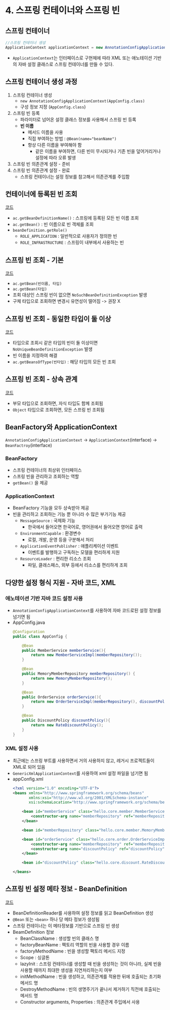 # 4. 스프링 컨테이너와 스프링 빈
## 스프링 컨테이너
```java
//스프링 컨테이너 생성
ApplicationContext applicationContext = new AnnotationConfigApplicationContext(AppConfig.class);
```
- `ApplicationContext`는 인터페이스로 구현체에 따라 XML 또는 애노테이션 기반의 자바 설정 클래스로 스프링 컨테이너를 만들 수 있다.

## 스프링 컨테이너 생성 과정
1. 스프링 컨테이너 생성
   - `new AnnotationConfigApplicationContext(AppConfig.class)`
   - 구성 정보 지정 (`AppConfig.class`)
2. 스프링 빈 등록
   - 파라미터로 넘어온 설정 클래스 정보를 사용해서 스프링 빈 등록 
   - **빈 이름**
     - 메서드 이름을 사용 
     - 직접 부여하는 방법 : `@Bean(name="beanName")`
     - 항상 다른 이름을 부여해야 함
       - 같은 이름을 부여하면, 다른 빈이 무시되거나 기존 빈을 덮어거리거나 설정에 따라 오류 발생
3. 스프링 빈 의존관계 설정 - 준비
4. 스프링 빈 의존관계 설정 - 완료
   - 스프링 컨테이너는 설정 정보를 참고해서 의존관계를 주입함

## 컨테이너에 등록된 빈 조회
[코드](https://github.com/dpdms529/SpringCore/blob/main/src/test/java/hello/core/beanfind/ApplicationContextInfoTest.java)
- `ac.getBeanDefinitionName()` : 스프링에 등록된 모든 빈 이름 조회
- `ac.getBean()` : 빈 이름으로 빈 객체를 조회
- `beanDefinition.getRole()`
  - `ROLE_APPLICATION` : 일반적으로 사용자가 정의한 빈
  - `ROLE_INFRASTRUCTURE` : 스프링이 내부에서 사용하는 빈

## 스프링 빈 조회 - 기본
[코드](https://github.com/dpdms529/SpringCore/blob/main/src/test/java/hello/core/beanfind/ApplicationContextBasicFindTest.java)
- `ac.getBean(빈이름, 타입)`
- `ac.getBean(타입)`
- 조회 대상인 스프링 빈이 없으면 `NoSuchBeanDefinitionException` 발생
- 구체 타입으로 조회하면 변경시 유연성이 떨어짐 -> 권장 X

## 스프링 빈 조회 - 동일한 타입이 둘 이상
[코드](https://github.com/dpdms529/SpringCore/blob/main/src/test/java/hello/core/beanfind/ApplicationContextSameBeanFindTest.java)
- 타입으로 조회시 같은 타입의 빈이 둘 이상이면 `NoUniqueBeanDefinitionException` 발생
- 빈 이름을 지정하여 해결
- `ac.getBeansOfType(빈타입)` : 해당 타입의 모든 빈 조회

## 스프링 빈 조회 - 상속 관계
[코드](https://github.com/dpdms529/SpringCore/blob/main/src/test/java/hello/core/beanfind/ApplicationContextExtendsFindTest.java)
- 부모 타입으로 조회하면, 자식 타입도 함께 조회됨
- `Object` 타입으로 조회하면, 모든 스프링 빈 조회됨

## BeanFactory와 ApplicationContext
`AnnotationConfigApplicationContext` -> `ApplicationContext`(interface) -> `BeanFactroy`(interface)

### BeanFactory
- 스프링 컨테이너의 최상위 인터페이스
- 스프링 빈을 관리하고 조회하는 역할
- `getBean()` 을 제공

### ApplicationContext
- BeanFactory 기능을 모두 상속받아 제공
- 빈을 관리하고 조회하는 기능 뿐 아니라 수 많은 부가기능 제공
  - `MessageSource` : 국제화 기능
    - 한국에서 들어오면 한국어로, 영어권에서 들어오면 영어로 출력
  - `EnvironmentCapable` : 환경변수
    - 로컬, 개발, 운영 등을 구분해서 처리
  - `ApplicationEventPublisher` : 애플리케이션 이벤트
    - 이벤트를 발행하고 구독하는 모델을 편리하게 지원
  - `ResourceLoader` : 편리한 리소스 조회
    - 파일, 클래스패스, 외부 등에서 리소스를 편리하게 조회

## 다양한 설정 형식 지원 - 자바 코드, XML

### 애노테이션 기반 자바 코드 설정 사용
- `AnnotationConfigApplicationContext`를 사용하여 자바 코드로된 설정 정보를 넘기면 됨
- AppConfig.java
    ```java
    @Configuration
    public class AppConfig {
    
        @Bean
        public MemberService memberService(){
            return new MemberServiceImpl(memberRepository());
        }
    
        @Bean
        public MemoryMemberRepository memberRepository() {
            return new MemoryMemberRepository();
        }
    
        @Bean
        public OrderService orderService(){
            return new OrderServiceImpl(memberRepository(), discountPolicy());
        }
    
        @Bean
        public DiscountPolicy discountPolicy(){
            return new RateDiscountPolicy();
        }
    }
    ```

### XML 설정 사용
- 최근에는 스프링 부트를 사용하면서 거의 사용하지 않고, 레거시 프로젝트들이 XML로 되어 있음
- `GenericXmlApplicationContext`를 사용하여 xml 설정 파일을 넘기면 됨
- appConfig.xml
    ```xml
    <?xml version="1.0" encoding="UTF-8"?>
    <beans xmlns="http://www.springframework.org/schema/beans"
           xmlns:xsi="http://www.w3.org/2001/XMLSchema-instance"
           xsi:schemaLocation="http://www.springframework.org/schema/beans http://www.springframework.org/schema/beans/spring-beans.xsd">
    
        <bean id="memberService" class="hello.core.member.MemberServiceImpl">
            <constructor-arg name="memberRepository" ref="memberRepository"/>
        </bean>
    
        <bean id="memberRepository" class="hello.core.member.MemoryMemberRepository"/>
    
        <bean id="orderService" class="hello.core.order.OrderServiceImpl">
            <constructor-arg name="memberRepository" ref="memberRepository"/>
            <constructor-arg name="discountPolicy" ref="discountPolicy"/>
        </bean>
    
        <bean id="discountPolicy" class="hello.core.discount.RateDiscountPolicy"/>
    
    </beans>
    ```
  
## 스프링 빈 설정 메타 정보 - BeanDefinition
[코드](https://github.com/dpdms529/SpringCore/blob/main/src/test/java/hello/core/beandefinition/BeanDefinitionTest.java)
- BeanDefinitionReader를 사용하여 설정 정보를 읽고 BeanDefinition 생성
- `@Bean` 또는 `<bean>` 하나 당 메타 정보가 생성됨
- 스프링 컨테이너는 이 메타정보를 기반으로 스프링 빈 생성
- BeamDefinition 정보
  - BeanClassName : 생성할 빈의 클래스 명
  - factoryBeanName : 팩토리 역할의 빈을 사용할 경우 이름
  - factoryMethodName : 빈을 생성할 팩토리 메서드 지정
  - Scope : 싱글톤
  - lazyInit : 스프링 컨테이너를 생성할 때 빈을 생성하는 것이 아니라, 실제 빈을 사용할 때까지 최대한 생성을 지연처리하는지 여부
  - initMethodName : 빈을 생성하고, 의존관계를 적용한 뒤에 호출되는 초기화 메서드 명
  - DestroyMethodName : 빈의 생명주기가 끝나서 제거하기 직전에 호출되는 메서드 명
  - Constructor arguments, Properties : 의존관계 주입에서 사용


